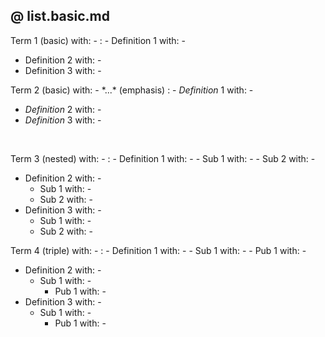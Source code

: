 ## @ list.basic.md

Term 1 (basic) with: -
: - Definition 1 with: -
  - Definition 2 with: -
  - Definition 3 with: -

Term 2 (basic) with: - \*...\* (emphasis)
: - *Definition* 1 with: -
  - *Definition* 2 with: -
  - *Definition* 3 with: -

<br>

Term 3 (nested) with: -
: - Definition 1 with: -
    - Sub 1 with: -
    - Sub 2 with: -
  - Definition 2 with: -
    - Sub 1 with: -
    - Sub 2 with: -
  - Definition 3 with: -
    - Sub 1 with: -
    - Sub 2 with: -

Term 4 (triple) with: -
: - Definition 1 with: -
    - Sub 1 with: -
      - Pub 1 with: -
  - Definition 2 with: -
    - Sub 1 with: -
      - Pub 1 with: -
  - Definition 3 with: -
    - Sub 1 with: -
      - Pub 1 with: -
